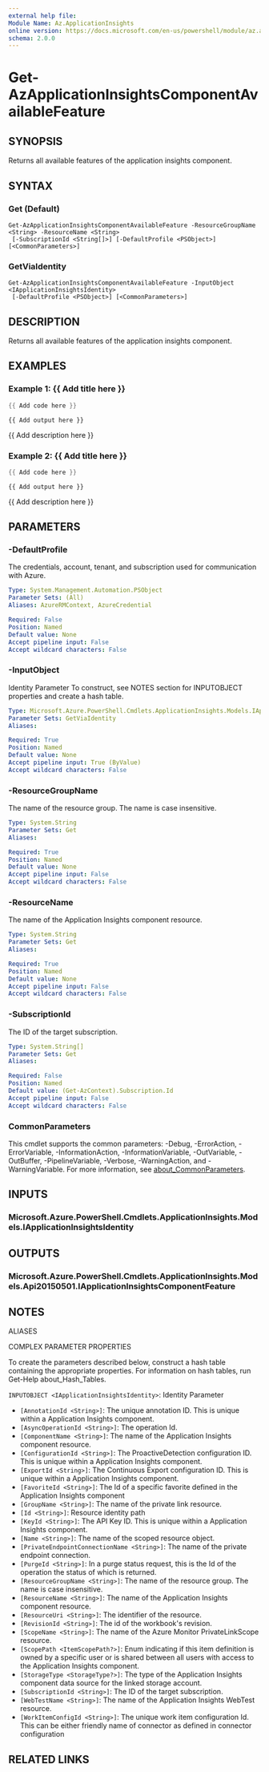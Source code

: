 ```yaml
---
external help file:
Module Name: Az.ApplicationInsights
online version: https://docs.microsoft.com/en-us/powershell/module/az.applicationinsights/get-azapplicationinsightscomponentavailablefeature
schema: 2.0.0
---
```


# Get-AzApplicationInsightsComponentAvailableFeature

## SYNOPSIS
Returns all available features of the application insights component.

## SYNTAX

### Get (Default)
```
Get-AzApplicationInsightsComponentAvailableFeature -ResourceGroupName <String> -ResourceName <String>
 [-SubscriptionId <String[]>] [-DefaultProfile <PSObject>] [<CommonParameters>]
```

### GetViaIdentity
```
Get-AzApplicationInsightsComponentAvailableFeature -InputObject <IApplicationInsightsIdentity>
 [-DefaultProfile <PSObject>] [<CommonParameters>]
```

## DESCRIPTION
Returns all available features of the application insights component.

## EXAMPLES

### Example 1: {{ Add title here }}
```powershell
{{ Add code here }}
```

```output
{{ Add output here }}
```

{{ Add description here }}

### Example 2: {{ Add title here }}
```powershell
{{ Add code here }}
```

```output
{{ Add output here }}
```

{{ Add description here }}

## PARAMETERS

### -DefaultProfile
The credentials, account, tenant, and subscription used for communication with Azure.

```yaml
Type: System.Management.Automation.PSObject
Parameter Sets: (All)
Aliases: AzureRMContext, AzureCredential

Required: False
Position: Named
Default value: None
Accept pipeline input: False
Accept wildcard characters: False
```

### -InputObject
Identity Parameter
To construct, see NOTES section for INPUTOBJECT properties and create a hash table.

```yaml
Type: Microsoft.Azure.PowerShell.Cmdlets.ApplicationInsights.Models.IApplicationInsightsIdentity
Parameter Sets: GetViaIdentity
Aliases:

Required: True
Position: Named
Default value: None
Accept pipeline input: True (ByValue)
Accept wildcard characters: False
```

### -ResourceGroupName
The name of the resource group.
The name is case insensitive.

```yaml
Type: System.String
Parameter Sets: Get
Aliases:

Required: True
Position: Named
Default value: None
Accept pipeline input: False
Accept wildcard characters: False
```

### -ResourceName
The name of the Application Insights component resource.

```yaml
Type: System.String
Parameter Sets: Get
Aliases:

Required: True
Position: Named
Default value: None
Accept pipeline input: False
Accept wildcard characters: False
```

### -SubscriptionId
The ID of the target subscription.

```yaml
Type: System.String[]
Parameter Sets: Get
Aliases:

Required: False
Position: Named
Default value: (Get-AzContext).Subscription.Id
Accept pipeline input: False
Accept wildcard characters: False
```

### CommonParameters
This cmdlet supports the common parameters: -Debug, -ErrorAction, -ErrorVariable, -InformationAction, -InformationVariable, -OutVariable, -OutBuffer, -PipelineVariable, -Verbose, -WarningAction, and -WarningVariable. For more information, see [about_CommonParameters](http://go.microsoft.com/fwlink/?LinkID=113216).

## INPUTS

### Microsoft.Azure.PowerShell.Cmdlets.ApplicationInsights.Models.IApplicationInsightsIdentity

## OUTPUTS

### Microsoft.Azure.PowerShell.Cmdlets.ApplicationInsights.Models.Api20150501.IApplicationInsightsComponentFeature

## NOTES

ALIASES

COMPLEX PARAMETER PROPERTIES

To create the parameters described below, construct a hash table containing the appropriate properties. For information on hash tables, run Get-Help about_Hash_Tables.


`INPUTOBJECT <IApplicationInsightsIdentity>`: Identity Parameter
  - `[AnnotationId <String>]`: The unique annotation ID. This is unique within a Application Insights component.
  - `[AsyncOperationId <String>]`: The operation Id.
  - `[ComponentName <String>]`: The name of the Application Insights component resource.
  - `[ConfigurationId <String>]`: The ProactiveDetection configuration ID. This is unique within a Application Insights component.
  - `[ExportId <String>]`: The Continuous Export configuration ID. This is unique within a Application Insights component.
  - `[FavoriteId <String>]`: The Id of a specific favorite defined in the Application Insights component
  - `[GroupName <String>]`: The name of the private link resource.
  - `[Id <String>]`: Resource identity path
  - `[KeyId <String>]`: The API Key ID. This is unique within a Application Insights component.
  - `[Name <String>]`: The name of the scoped resource object.
  - `[PrivateEndpointConnectionName <String>]`: The name of the private endpoint connection.
  - `[PurgeId <String>]`: In a purge status request, this is the Id of the operation the status of which is returned.
  - `[ResourceGroupName <String>]`: The name of the resource group. The name is case insensitive.
  - `[ResourceName <String>]`: The name of the Application Insights component resource.
  - `[ResourceUri <String>]`: The identifier of the resource.
  - `[RevisionId <String>]`: The id of the workbook's revision.
  - `[ScopeName <String>]`: The name of the Azure Monitor PrivateLinkScope resource.
  - `[ScopePath <ItemScopePath?>]`: Enum indicating if this item definition is owned by a specific user or is shared between all users with access to the Application Insights component.
  - `[StorageType <StorageType?>]`: The type of the Application Insights component data source for the linked storage account.
  - `[SubscriptionId <String>]`: The ID of the target subscription.
  - `[WebTestName <String>]`: The name of the Application Insights WebTest resource.
  - `[WorkItemConfigId <String>]`: The unique work item configuration Id. This can be either friendly name of connector as defined in connector configuration

## RELATED LINKS

